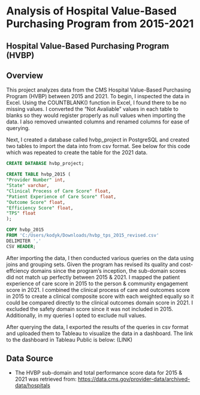 # Analysis of Hospital Value-Based Purchasing Program from 2015-2021 #

## Hospital Value-Based Purchasing Program (HVBP) ##


## Overview ##

This project analyzes data from the CMS Hospital Value-Based Purchasing Program (HVBP) between 2015 and 2021. To begin, I inspected the data in Excel. Using the COUNTBLANK() function in Excel, I found there to be no missing values. I converted the “Not Avaliable” values in each table to blanks so they would register properly as null values when importing the data. I also removed unwanted columns and renamed columns for ease of querying. 

Next, I created a database called hvbp_project in PostgreSQL and created two tables to import the data into from csv format. See below for this code which was repeated to create the table for the 2021 data.

```SQL
CREATE DATABASE hvbp_project; 
```
```SQL
CREATE TABLE hvbp_2015 (
"Provider Number" int,
"State" varchar,
"Clinical Process of Care Score" float,
"Patient Experience of Care Score" float,
"Outcome Score" float,
"Efficiency Score" float,
"TPS" float						
);
```
```SQL
COPY hvbp_2015
FROM 'C:/Users/kodyk/Downloads/hvbp_tps_2015_revised.csv'
DELIMITER ','
CSV HEADER;
```

After importing the data, I then conducted various queries on the data using joins and grouping sets. Given the program has revised its quality and cost-effciency domains since the program’s inception, the sub-domain scores did not match up perfectly between 2015 & 2021. I mapped the patient experience of care score in 2015 to the person & community engagement score in 2021. I combined the clinical process of care and outcomes score in 2015 to create a clinical composite score with each weighted equally so it could be compared directly to the clinical outcomes domain score in 2021. I excluded the safety domain score since it was not included in 2015. Additionally, in my queries I opted to exclude null values. 

After querying the data, I exported the results of the queries in csv format and uploaded them to Tableau to visualize the data in a dashboard. The link to the dashboard in Tableau Public is below:
(LINK)


## Data Source ##
* The HVBP sub-domain and total performance score data for 2015 & 2021 was retrieved from: 
https://data.cms.gov/provider-data/archived-data/hospitals
